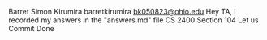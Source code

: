 Barret Simon Kirumira
barretkirumira
bk050823@ohio.edu
Hey TA, I recorded my answers in the "answers.md" file
CS 2400 Section 104
Let us Commit
Done
